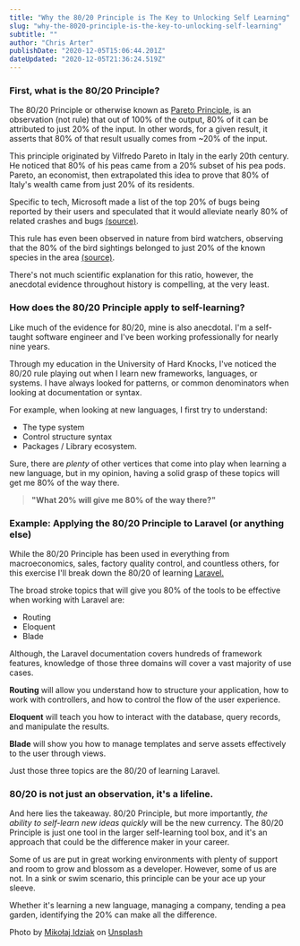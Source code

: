 ```yaml
---
title: "Why the 80/20 Principle is The Key to Unlocking Self Learning"
slug: "why-the-8020-principle-is-the-key-to-unlocking-self-learning"
subtitle: ""
author: "Chris Arter"
publishDate: "2020-12-05T15:06:44.201Z"
dateUpdated: "2020-12-05T21:36:24.519Z"
---
```


### First, what is the 80/20 Principle?

The 80/20 Principle or otherwise known as [Pareto Principle](https://en.wikipedia.org/wiki/Pareto_principle), is an observation (not rule) that out of 100% of the output, 80% of it can be attributed to just 20% of the input. In other words, for a given result, it asserts that 80% of that result usually comes from ~20% of the input.

This principle originated by Vilfredo Pareto in Italy in the early 20th century. He noticed that 80% of his peas came from a 20% subset of his pea pods. Pareto, an economist, then extrapolated this idea to prove that 80% of Italy's wealth came from just 20% of its residents.

Specific to tech, Microsoft made a list of the top 20% of bugs being reported by their users and speculated that it would alleviate nearly 80% of related crashes and bugs [(source)](https://www.crn.com/news/security/18821726/microsofts-ceo-80-20-rule-applies-to-bugs-not-just-features.htm).

This rule has even been observed in nature from bird watchers, observing that the 80% of the bird sightings belonged to just 20% of the known species in the area [(source)](https://www.researchgate.net/publication/264717454_Even_birds_follow_Pareto%27s_80-20_rule).

There's not much scientific explanation for this ratio, however, the anecdotal evidence throughout history is compelling, at the very least.

### How does the 80/20 Principle apply to self-learning?

Like much of the evidence for 80/20, mine is also anecdotal. I'm a self-taught software engineer and I've been working professionally for nearly nine years.

Through my education in the University of Hard Knocks, I've noticed the 80/20 rule playing out when I learn new frameworks, languages, or systems. I have always looked for patterns, or common denominators when looking at documentation or syntax.

For example, when looking at new languages, I first try to understand:

*   The type system
*   Control structure syntax
*   Packages / Library ecosystem.

Sure, there are _plenty_ of other vertices that come into play when learning a new language, but in my opinion, having a solid grasp of these topics will get me 80% of the way there.

> **"What 20% will give me 80% of the way there?"**

### Example: Applying the 80/20 Principle to Laravel (or anything else)

While the 80/20 Principle has been used in everything from macroeconomics, sales, factory quality control, and countless others, for this exercise I'll break down the 80/20 of learning [Laravel.](https://laravel.com)

The broad stroke topics that will give you 80% of the tools to be effective when working with Laravel are:

*   Routing
*   Eloquent
*   Blade

Although, the Laravel documentation covers hundreds of framework features, knowledge of those three domains will cover a vast majority of use cases.

**Routing** will allow you understand how to structure your application, how to work with controllers, and how to control the flow of the user experience.

**Eloquent** will teach you how to interact with the database, query records, and manipulate the results.

**Blade** will show you how to manage templates and serve assets effectively to the user through views.

Just those three topics are the 80/20 of learning Laravel.

### 80/20 is not just an observation, it's a lifeline.

And here lies the takeaway. 80/20 Principle, but more importantly, _the ability to self-learn new ideas quickly_ will be the new currency. The 80/20 Principle is just one tool in the larger self-learning tool box, and it's an approach that could be the difference maker in your career.

Some of us are put in great working environments with plenty of support and room to grow and blossom as a developer. However, some of us are not. In a sink or swim scenario, this principle can be your ace up your sleeve.

Whether it's learning a new language, managing a company, tending a pea garden, identifying the 20% can make all the difference.

Photo by [Mikołaj Idziak](https://unsplash.com/@mikidz?utm_source=unsplash&utm_medium=referral&utm_content=creditCopyText) on [Unsplash](https://unsplash.com/s/photos/peas?utm_source=unsplash&utm_medium=referral&utm_content=creditCopyText)